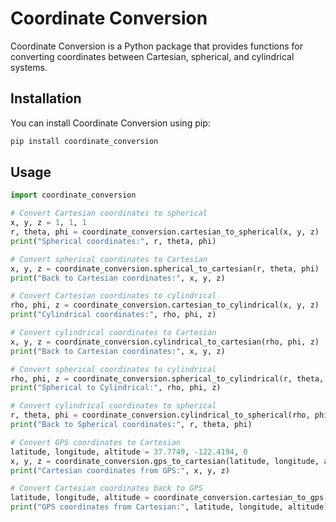 # Coordinate Conversion

Coordinate Conversion is a Python package that provides functions for converting coordinates between Cartesian, spherical, and cylindrical systems.

## Installation

You can install Coordinate Conversion using pip:

```Bash
pip install coordinate_conversion
```
## Usage

```python
import coordinate_conversion

# Convert Cartesian coordinates to spherical
x, y, z = 1, 1, 1
r, theta, phi = coordinate_conversion.cartesian_to_spherical(x, y, z)
print("Spherical coordinates:", r, theta, phi)

# Convert spherical coordinates to Cartesian
x, y, z = coordinate_conversion.spherical_to_cartesian(r, theta, phi)
print("Back to Cartesian coordinates:", x, y, z)

# Convert Cartesian coordinates to cylindrical
rho, phi, z = coordinate_conversion.cartesian_to_cylindrical(x, y, z)
print("Cylindrical coordinates:", rho, phi, z)

# Convert cylindrical coordinates to Cartesian
x, y, z = coordinate_conversion.cylindrical_to_cartesian(rho, phi, z)
print("Back to Cartesian coordinates:", x, y, z)

# Convert spherical coordinates to cylindrical
rho, phi, z = coordinate_conversion.spherical_to_cylindrical(r, theta, phi)
print("Spherical to Cylindrical:", rho, phi, z)

# Convert cylindrical coordinates to spherical
r, theta, phi = coordinate_conversion.cylindrical_to_spherical(rho, phi, z)
print("Back to Spherical coordinates:", r, theta, phi)

# Convert GPS coordinates to Cartesian
latitude, longitude, altitude = 37.7749, -122.4194, 0
x, y, z = coordinate_conversion.gps_to_cartesian(latitude, longitude, altitude)
print("Cartesian coordinates from GPS:", x, y, z)

# Convert Cartesian coordinates back to GPS
latitude, longitude, altitude = coordinate_conversion.cartesian_to_gps(x, y, z)
print("GPS coordinates from Cartesian:", latitude, longitude, altitude)
```